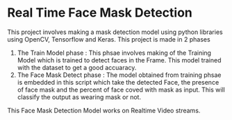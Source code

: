 # Real Time Face Mask Detection
This project involves making a mask detection model using python libraries using OpenCV, Tensorflow and Keras.
This project is made in 2 phases
1. The Train Model phase : This phsae involves making of the Training Model which is trained to detect faces in the Frame. This model trained with the dataset to get a good accuaracy.
2. The Face Mask Detect phase : The model obtained from training phsae is embedded in this script which take the detected Face, the presence of face mask and the percent of face coved with mask as input. This will classify the output as wearing mask or not. 

This Face Mask Detection Model works on Realtime Video streams. 
